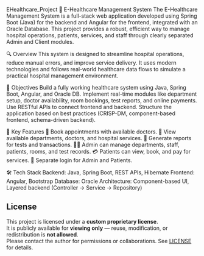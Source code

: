 EHealthcare_Project
🏥 E-Healthcare Management System The E-Healthcare Management System is a full-stack web application developed using Spring Boot (Java) for the backend and Angular for the frontend, integrated with an Oracle Database. This project provides a robust, efficient way to manage hospital operations, patients, services, and staff through clearly separated Admin and Client modules.

🔍 Overview This system is designed to streamline hospital operations, reduce manual errors, and improve service delivery. It uses modern technologies and follows real-world healthcare data flows to simulate a practical hospital management environment.

🎯 Objectives Build a fully working healthcare system using Java, Spring Boot, Angular, and Oracle DB. Implement real-time modules like department setup, doctor availability, room bookings, test reports, and online payments. Use RESTful APIs to connect frontend and backend. Structure the application based on best practices (CRISP-DM, component-based frontend, schema-driven backend).

🧩 Key Features 📅 Book appointments with available doctors. 🏥 View available departments, doctors, and hospital services. 🧾 Generate reports for tests and transactions. 👨‍⚕️ Admin can manage departments, staff, patients, rooms, and test records. 💳 Patients can view, book, and pay for services. 🔐 Separate login for Admin and Patients.

🛠️ Tech Stack Backend: Java, Spring Boot, REST APIs, Hibernate Frontend: Angular, Bootstrap Database: Oracle Architecture: Component-based UI, Layered backend (Controller → Service → Repository)

## License
This project is licensed under a **custom proprietary license**.  
It is publicly available for **viewing only** — reuse, modification, or redistribution is **not allowed**.  
Please contact the author for permissions or collaborations.
See [LICENSE](./LICENSE) for details.

